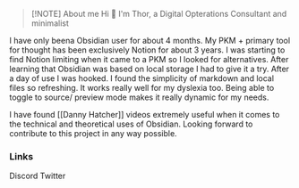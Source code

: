 > [!NOTE] About me
> Hi 👋
> I'm Thor, a Digital Opterations Consultant and minimalist 

I have only beena Obsidian user for about 4 months. My PKM + primary tool for thought has been exclusively Notion for about 3 years. I was starting to find Notion limiting when it came to a PKM so I looked for alternatives. After learning that Obsidian was based on local storage I had to give it a try. After a day of use I was hooked. I found the simplicity of markdown and local files so refreshing. It works really well for my dyslexia too. Being able to toggle to source/ preview mode makes it really dynamic for my needs. 

I have found [[Danny Hatcher]] videos extremely useful when it comes to the technical and theoretical uses of Obsidian. Looking forward to contribute to this project in any way possible. 

### Links
Discord
Twitter
